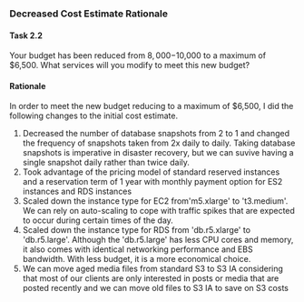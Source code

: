 ### Decreased Cost Estimate Rationale

#### Task 2.2
Your budget has been reduced from $8,000-$10,000 to a maximum of $6,500. What services will you modify to meet this new budget?

#### Rationale
In order to meet the new budget reducing to a maximum of $6,500, I did the following changes to the initial cost estimate.
1. Decreased the number of database snapshots from 2 to 1 and changed the frequency of snapshots taken from 2x daily to daily. Taking database snapshots is imperative in disaster recovery, but we can suvive having a single snapshot daily rather than twice daily.
2. Took advantage of the pricing model of standard reserved instances and a reservation term of 1 year with monthly payment option for ES2 instances and RDS instances
3. Scaled down the instance type for EC2 from'm5.xlarge' to 't3.medium'. We can rely on auto-scaling to cope with traffic spikes that are expected to occur during certain times of the day. 
4. Scaled down the instance type for RDS from 'db.r5.xlarge' to 'db.r5.large'. Although the 'db.r5.large' has less CPU cores and memory, it also comes with identical networking performance and EBS bandwidth. With less budget, it is a more economical choice.
5. We can move aged media files from standard S3 to S3 IA considering that most of our clients are only interested in posts or media that are posted recently and we can move old files to S3 IA to save on S3 costs
